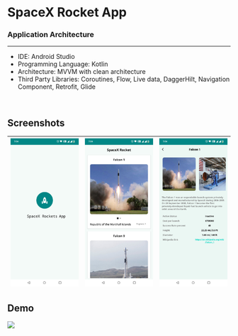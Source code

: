 # SpaceX Rocket App

### Application Architecture
---

- IDE: Android Studio
- Programming Language: Kotlin
- Architecture: MVVM with clean architecture
- Third Party Libraries: Coroutines, Flow, Live data, DaggerHilt, Navigation Component, Retrofit, Glide
<br/>

## Screenshots

|<img src="screenshots/screen_1.jpg" width=200/>|<img src="screenshots/screen_2.jpg" width=200/>|<img src="screenshots/screen_3.jpg" width=200/>|
|:----:|:----:|:----:|

## Demo

<img src="demo/demo.mp4" width=300/>
